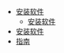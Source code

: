 <!-- docs/_sidebar.md -->

* [安装软件](安装软件/)
    * [安装软件](安装软件/VS新建cpp自动添加作者版权等信息)
* [安装软件](安装软件/)
* [指南](guide)
